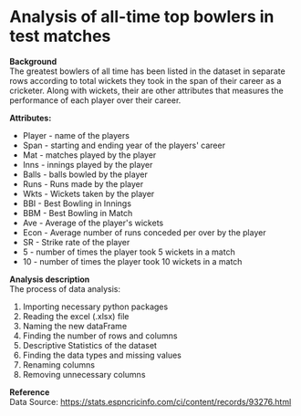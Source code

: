 # Analysis of all-time top bowlers in test matches

**Background**
<br>The greatest bowlers of all time has been listed in the dataset in separate rows according to total wickets they took in the span of their career as a cricketer. Along with wickets, their are other attributes that measures the performance of each player over their career. 

**Attributes:**
 - Player - name of the players
 - Span - starting and ending year of the players' career
 - Mat - matches played by the player
 - Inns - innings played by the player
 - Balls - balls bowled by the player
 - Runs - Runs made by the player
 - Wkts - Wickets taken by the player
 - BBI - Best Bowling in Innings
 - BBM - Best Bowling in Match
 - Ave - Average of the player's wickets
 - Econ - Average number of runs conceded per over by the player 
 - SR - Strike rate of the player
 - 5 - number of times the player took 5 wickets in a match
 - 10 - number of times the player took 10 wickets in a match

**Analysis description**
<br>The process of data analysis:
1. Importing necessary python packages
2. Reading the excel (.xlsx) file
3. Naming the new dataFrame
4. Finding the number of rows and columns
5. Descriptive Statistics of the dataset
6. Finding the data types and missing values
7. Renaming columns
8. Removing unnecessary columns

**Reference** 
<br>Data Source: https://stats.espncricinfo.com/ci/content/records/93276.html
